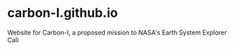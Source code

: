 # carbon-I.github.io

Website for Carbon-I, a proposed mission to NASA's Earth System Explorer Call
